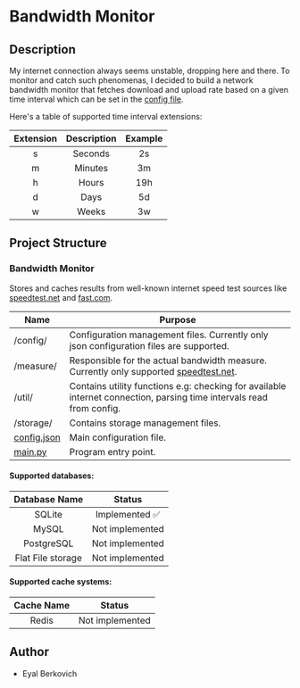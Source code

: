 # Bandwidth Monitor  
  
## Description  
My internet connection always seems unstable, dropping here and there. To monitor and catch such phenomenas, I decided to build a network bandwidth monitor that fetches download and upload rate based on a given time interval which can be set in the [config file](https://github.com/codekrnl/bandwidth-monitor/blob/master/config.json "config file").   
  
Here's a table of supported time interval extensions:  
  
| Extension | Description | Example |  
|:---------:|:-----------:|:-------:|  
|     s     |   Seconds   |    2s   |  
|     m     |   Minutes   |    3m   |  
|     h     |    Hours    |   19h   |  
|     d     |     Days    |    5d   |  
|     w     |    Weeks    |    3w   |  
  
## Project Structure  
### Bandwidth Monitor  
Stores and caches results from well-known internet speed test sources like [speedtest.net](http://speedtest.net/ "speedtest.net") and [fast.com](http://fast.com "fast.com").  

| Name | Purpose |
|--|--|
| /config/ | Configuration management files. Currently only json configuration files are supported. |
| /measure/ | Responsible for the actual bandwidth measure. Currently only supported [speedtest.net](speedtest.net). |
| /util/ | Contains utility functions e.g: checking for available internet connection, parsing time intervals read from config. |
| /storage/ | Contains storage management files. |
| [config.json](https://github.com/codekrnl/bandwidth-monitor/blob/master/config.json) | Main configuration file. |
| [main.py](https://github.com/codekrnl/bandwidth-monitor/blob/master/main.py) | Program entry point. |

  
#### Supported databases:  
  
| Database Name |      Status     |  
|:-------------:|:---------------:|  
|     SQLite    | Implemented ✅ |  
|     MySQL     | Not implemented |  
|     PostgreSQL     | Not implemented |  
|     Flat File storage     | Not implemented |  
  
#### Supported cache systems:  
  
| Cache Name |      Status     |  
|:-------------:|:---------------:|  
|     Redis    | Not implemented |  
  
## Author  
- Eyal Berkovich
